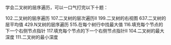 学会二叉树的层序遍历，可以一口气打完以下十题：

102.二叉树的层序遍历
107.二叉树的层次遍历II
199.二叉树的右视图
637.二叉树的层平均值
429.N叉树的层序遍历
515.在每个树行中找最大值
116.填充每个节点的下一个右侧节点指针
117.填充每个节点的下一个右侧节点指针II
104.二叉树的最大深度
111.二叉树的最小深度